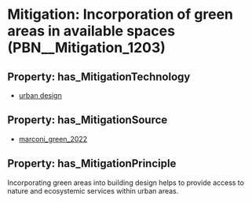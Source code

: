 # Mitigation: __Incorporation of green areas in available spaces__ (PBN__Mitigation_1203)

## Property: has_MitigationTechnology

* [urban design](../Technology/PBN__Technology_3430)

## Property: has_MitigationSource

* [marconi_green_2022](../Article/PBN__Article_198)

## Property: has_MitigationPrinciple

Incorporating green areas into building design helps to provide access to nature and ecosystemic services within urban areas.

